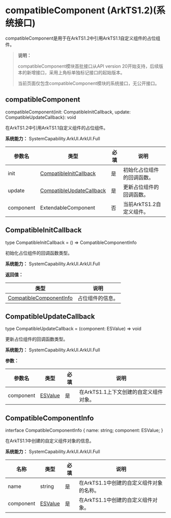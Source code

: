 # compatibleComponent (ArkTS1.2)(系统接口)

compatibleComponent是用于在ArkTS1.2中引用ArkTS1.1自定义组件的占位组件。

>**说明：**
>
>compatibleComponent模块首批接口从API version 20开始支持，后续版本的新增接口，采用上角标单独标记接口的起始版本。
>
>当前页面仅包含compatibleComponent模块的系统接口，无公开接口。

## compatibleComponent

compatibleComponent(init: CompatibleInitCallback, update: CompatibleUpdateCallback): void

在ArkTS1.2中引用ArkTS1.1自定义组件的占位组件。

**系统能力：** SystemCapability.ArkUI.ArkUI.Full

|参数名   |类型   |必填   |说明             |
|---------|-----------|------------|--------------|
|init     | [CompatibleInitCallback](#compatibleinitcallback)   |是   |初始化占位组件的回调函数。    |
|update   | [CompatibleUpdateCallback](#compatibleupdatecallback)  |是   |更新占位组件的回调函数。   |
|component| ExtendableComponent  |否   |当前ArkTS1.2自定义组件。   |


## CompatibleInitCallback

type CompatibleInitCallback = () => CompatibleComponentInfo

初始化占位组件的回调函数类型。

**系统能力：** SystemCapability.ArkUI.ArkUI.Full

**返回值：**

|类型   |说明       |
|-----------|--------------|
|[CompatibleComponentInfo](#compatiblecomponentinfo)  |占位组件的信息。 |



## CompatibleUpdateCallback

type CompatibleUpdateCallback = (component: ESValue) => void

更新占位组件的回调函数类型。

**系统能力：** SystemCapability.ArkUI.ArkUI.Full

**参数：**

|参数名   |类型   |必填   |说明             |
|---------|-----------|------------|--------------|
|component   |[ESValue](../../../quick-start/arkts-interop-overview.md#esvalue)   |是   |在ArkTS1.1上下文创建的自定义组件对象。    |



## CompatibleComponentInfo

interface CompatibleComponentInfo {
  name: string;
  component: ESValue;
}

在ArkTS1.1中创建的自定义组件对象的信息。

**系统能力：** SystemCapability.ArkUI.ArkUI.Full

|名称   |类型   |必填   |说明             |
|---------|-----------|------------|--------------|
|name     |string   |是   |在ArkTS1.1中创建的自定义组件对象的名称。    |
|component   |[ESValue](../../../quick-start/arkts-interop-overview.md#esvalue)   |是   |在ArkTS1.1中创建的自定义组件对象。    |


